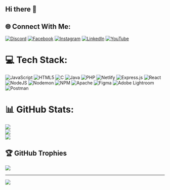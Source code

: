 ## Hi there 👋

<!--
**ashikapaudel/ashikapaudel** is a ✨ _special_ ✨ repository because its `README.md` (this file) appears on your GitHub profile.

Here are some ideas to get you started:

- 🔭 I’m currently working on ...
- 🌱 I’m currently learning ...
- 👯 I’m looking to collaborate on ...
- 🤔 I’m looking for help with ...
- 💬 Ask me about ...
- 📫 How to reach me: ...
- 😄 Pronouns: ...
- ⚡ Fun fact: ...
-->


## 🌐 Connect With Me:
[![Discord](https://img.shields.io/badge/Discord-%237289DA.svg?logo=discord&logoColor=white)](https://discord.gg/Ashika) [![Facebook](https://img.shields.io/badge/Facebook-%231877F2.svg?logo=Facebook&logoColor=white)](https://facebook.com/AshikaPaudel ) [![Instagram](https://img.shields.io/badge/Instagram-%23E4405F.svg?logo=Instagram&logoColor=white)](https://instagram.com/Ashika) [![LinkedIn](https://img.shields.io/badge/LinkedIn-%230077B5.svg?logo=linkedin&logoColor=white)](https://linkedin.com/in/AshikaPaudel ) [![YouTube](https://img.shields.io/badge/YouTube-%23FF0000.svg?logo=YouTube&logoColor=white)](https://youtube.com/@AshikaPaudel ) 

# 💻 Tech Stack:
![JavaScript](https://img.shields.io/badge/javascript-%23323330.svg?style=for-the-badge&logo=javascript&logoColor=%23F7DF1E) ![HTML5](https://img.shields.io/badge/html5-%23E34F26.svg?style=for-the-badge&logo=html5&logoColor=white) ![C](https://img.shields.io/badge/c-%2300599C.svg?style=for-the-badge&logo=c&logoColor=white) ![Java](https://img.shields.io/badge/java-%23ED8B00.svg?style=for-the-badge&logo=openjdk&logoColor=white) ![PHP](https://img.shields.io/badge/php-%23777BB4.svg?style=for-the-badge&logo=php&logoColor=white) ![Netlify](https://img.shields.io/badge/netlify-%23000000.svg?style=for-the-badge&logo=netlify&logoColor=#00C7B7) ![Express.js](https://img.shields.io/badge/express.js-%23404d59.svg?style=for-the-badge&logo=express&logoColor=%2361DAFB) ![React](https://img.shields.io/badge/react-%2320232a.svg?style=for-the-badge&logo=react&logoColor=%2361DAFB) ![NodeJS](https://img.shields.io/badge/node.js-6DA55F?style=for-the-badge&logo=node.js&logoColor=white) ![Nodemon](https://img.shields.io/badge/NODEMON-%23323330.svg?style=for-the-badge&logo=nodemon&logoColor=%BBDEAD) ![NPM](https://img.shields.io/badge/NPM-%23CB3837.svg?style=for-the-badge&logo=npm&logoColor=white) ![Apache](https://img.shields.io/badge/apache-%23D42029.svg?style=for-the-badge&logo=apache&logoColor=white) ![Figma](https://img.shields.io/badge/figma-%23F24E1E.svg?style=for-the-badge&logo=figma&logoColor=white) ![Adobe Lightroom](https://img.shields.io/badge/Adobe%20Lightroom-31A8FF.svg?style=for-the-badge&logo=Adobe%20Lightroom&logoColor=white) ![Postman](https://img.shields.io/badge/Postman-FF6C37?style=for-the-badge&logo=postman&logoColor=white)
# 📊 GitHub Stats:
![](https://github-readme-stats.vercel.app/api?username=ashikapaudel&theme=dark&hide_border=false&include_all_commits=false&count_private=true)<br/>
![](https://github-readme-streak-stats.herokuapp.com/?user=ashikapaudel&theme=dark&hide_border=false)<br/>
![](https://github-readme-stats.vercel.app/api/top-langs/?username=ashikapaudel&theme=dark&hide_border=false&include_all_commits=false&count_private=true&layout=compact)

## 🏆 GitHub Trophies
![](https://github-profile-trophy.vercel.app/?username=ashikapaudel&theme=monokai&no-frame=false&no-bg=true&margin-w=4)

---
[![](https://visitcount.itsvg.in/api?id=ashikapaudel&icon=0&color=0)](https://visitcount.itsvg.in)

<!-- Proudly created with GPRM ( https://gprm.itsvg.in ) -->
